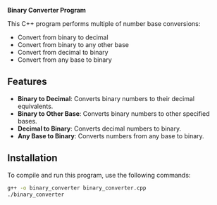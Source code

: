 **Binary Converter Program**

This C++ program performs multiple of number base conversions:
- Convert from binary to decimal
- Convert from binary to any other base
- Convert from decimal to binary
- Convert from any base to binary

## Features
- **Binary to Decimal**: Converts binary numbers to their decimal equivalents.
- **Binary to Other Base**: Converts binary numbers to other specified bases.
- **Decimal to Binary**: Converts decimal numbers to binary.
- **Any Base to Binary**: Converts numbers from any base to binary.

## Installation
To compile and run this program, use the following commands:
```bash
g++ -o binary_converter binary_converter.cpp
./binary_converter
